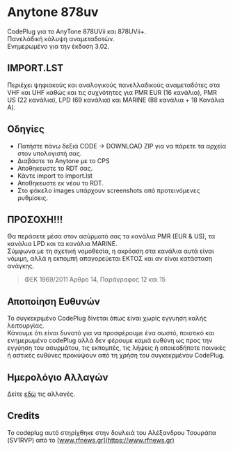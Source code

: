 # Αnytone 878uv
CodePlug για το AnyTone 878UVii και 878UVii+.  
Πανελάδική κάλυψη αναμεταδοτών.   
Ενημερωμένο για την έκδοση 3.02.

## IMPORT.LST
Περιέχει ψηφιακούς και αναλογικούς πανελλαδικούς αναμεταδότες στα VHF και UHF καθώς και τις συχνότητες για PMR EUR (16 κανάλια), PMR US (22 κανάλια), LPD (69 κανάλια) και MARINE (88 κανάλια + 18 Κανάλια Α).

## Οδηγίες
- Πατήστε πάνω δεξιά CODE -> DOWNLOAD ZIP για να πάρετε τα αρχεία στον υπολογιστή σας.
- Διαβάστε το Anytone με το CPS
- Αποθηκευστε το RDT σας.
- Κάντε import το import.lst
- Αποθηκευστε εκ νέου το RDT.
- Στο φάκελο images υπάρχουν screenshots από προτεινόμενες ρυθμίσεις. 


## ΠΡΟΣΟΧΗ!!!
Θα περάσετε μέσα στον ασύρματό σας τα κανάλια PMR (EUR & US), τα κανάλια LPD και τα κανάλια MARINE.  
Σύμφωνα με τη σχετική νομοθεσία, η ακρόαση στα κανάλια αυτά είναι νόμιμη, αλλά η εκπομπή απαγορεύεται ΕΚΤΟΣ και αν είναι κατάσταση ανάγκης.  
> ΦΕΚ 1969/2011 Άρθρο 14, Παράγραφος 12 και 15  



## Αποποίηση Ευθυνών
Το συγκεκριμένο CodePlug δίνεται όπως είναι χωρίς εγγυηση καλής λειτουργίας.  
Κάνουμε ότι είναι δυνατό για να προσφέρουμε ένα σωστό, ποιοτικό και ενημερωμένο codePlug αλλά δεν φέρουμε καμιά ευθύνη ως προς την εγγύηση του ασυρμάτου, τις εκπομπές, τις λήψεις ή οποιεσδήποτε ποινικές ή αστικές ευθύνες προκύψουν από τη χρήση του συγκεκρμένου CodePlug.

## Ημερολόγιο Αλλαγών
Δείτε [εδώ](https://github.com/alinakis/anytone-878ucii-plus/blob/main/CHANGELOG.md) τις αλλαγές.

## Credits
Το codeplug αυτό στηρίχθηκε στην δουλειά του Αλέξανδρου Τσουράπα (SV1RVP) από το [www.rfnews.gr](https://www.rfnews.gr)
